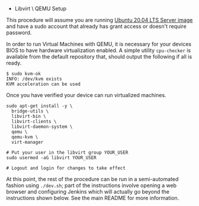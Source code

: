 * Libvirt \ QEMU Setup

This procedure will assume you are running [Ubuntu 20.04 LTS Server image](http://releases.ubuntu.com/20.04/) and have a sudo account that already has grant access or doesn't require password.

In order to run Virtual Machines with QEMU, it is necessary for your devices BIOS to have hardware virtualization enabled. A simple utility `cpu-checker` is available from the default repository that, should output the following if all is ready.

```
$ sudo kvm-ok
INFO: /dev/kvm exists
KVM acceleration can be used
```

Once you have verified your device can run virtualized machines.

```
sudo apt-get install -y \
  bridge-utils \
  libvirt-bin \
  libvirt-clients \
  libvirt-daemon-system \
  qemu \
  qemu-kvm \
  virt-manager

# Put your user in the libvirt group YOUR_USER
sudo usermod -aG libvirt YOUR_USER

# Logout and login for changes to take effect
```

At this point, the rest of the procedure can be run in a semi-automated fashion using `./dev.sh`; part of the instructions involve opening a web browser and configuring Jenkins which will actually go beyond the instructions shown below. See the main README for more information.
